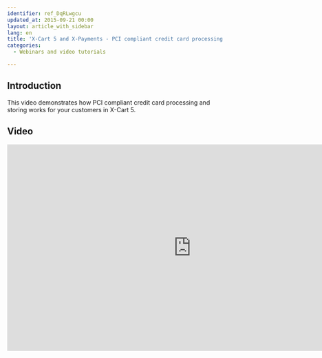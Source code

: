 ```yaml
---
identifier: ref_DqRLwgcu
updated_at: 2015-09-21 00:00
layout: article_with_sidebar
lang: en
title: 'X-Cart 5 and X-Payments - PCI compliant credit card processing and storing'
categories:
  - Webinars and video tutorials

---
```



## Introduction

This video demonstrates how PCI compliant credit card processing and storing works for your customers in X-Cart 5.

## Video

<iframe class="youtube-player" type="text/html" style="width: 853px; height: 480px" src="https://www.youtube.com/embed/W8aohHNhGvs" frameborder="0"></iframe>